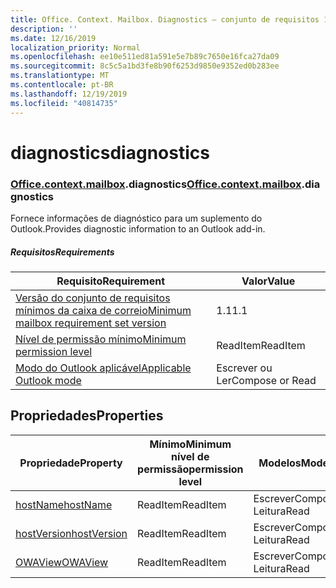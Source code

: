 ```yaml
---
title: Office. Context. Mailbox. Diagnostics – conjunto de requisitos 1,6
description: ''
ms.date: 12/16/2019
localization_priority: Normal
ms.openlocfilehash: ee10e511ed81a591e5e7b89c7650e16fca27da09
ms.sourcegitcommit: 8c5c5a1bd3fe8b90f6253d9850e9352ed0b283ee
ms.translationtype: MT
ms.contentlocale: pt-BR
ms.lasthandoff: 12/19/2019
ms.locfileid: "40814735"
---
```

# <a name="diagnostics"></a><span data-ttu-id="551c7-102">diagnostics</span><span class="sxs-lookup"><span data-stu-id="551c7-102">diagnostics</span></span>

### <a name="officeofficemdcontextofficecontextmdmailboxofficecontextmailboxmddiagnostics"></a><span data-ttu-id="551c7-103">[Office](office.md)[.context](office.context.md)[.mailbox](office.context.mailbox.md).diagnostics</span><span class="sxs-lookup"><span data-stu-id="551c7-103">[Office](office.md)[.context](office.context.md)[.mailbox](office.context.mailbox.md).diagnostics</span></span>

<span data-ttu-id="551c7-104">Fornece informações de diagnóstico para um suplemento do Outlook.</span><span class="sxs-lookup"><span data-stu-id="551c7-104">Provides diagnostic information to an Outlook add-in.</span></span>

##### <a name="requirements"></a><span data-ttu-id="551c7-105">Requisitos</span><span class="sxs-lookup"><span data-stu-id="551c7-105">Requirements</span></span>

|<span data-ttu-id="551c7-106">Requisito</span><span class="sxs-lookup"><span data-stu-id="551c7-106">Requirement</span></span>| <span data-ttu-id="551c7-107">Valor</span><span class="sxs-lookup"><span data-stu-id="551c7-107">Value</span></span>|
|---|---|
|[<span data-ttu-id="551c7-108">Versão do conjunto de requisitos mínimos da caixa de correio</span><span class="sxs-lookup"><span data-stu-id="551c7-108">Minimum mailbox requirement set version</span></span>](../../requirement-sets/outlook-api-requirement-sets.md)| <span data-ttu-id="551c7-109">1.1</span><span class="sxs-lookup"><span data-stu-id="551c7-109">1.1</span></span>|
|[<span data-ttu-id="551c7-110">Nível de permissão mínimo</span><span class="sxs-lookup"><span data-stu-id="551c7-110">Minimum permission level</span></span>](/outlook/add-ins/understanding-outlook-add-in-permissions)| <span data-ttu-id="551c7-111">ReadItem</span><span class="sxs-lookup"><span data-stu-id="551c7-111">ReadItem</span></span>|
|[<span data-ttu-id="551c7-112">Modo do Outlook aplicável</span><span class="sxs-lookup"><span data-stu-id="551c7-112">Applicable Outlook mode</span></span>](/outlook/add-ins/#extension-points)| <span data-ttu-id="551c7-113">Escrever ou Ler</span><span class="sxs-lookup"><span data-stu-id="551c7-113">Compose or Read</span></span>|

## <a name="properties"></a><span data-ttu-id="551c7-114">Propriedades</span><span class="sxs-lookup"><span data-stu-id="551c7-114">Properties</span></span>

| <span data-ttu-id="551c7-115">Propriedade</span><span class="sxs-lookup"><span data-stu-id="551c7-115">Property</span></span> | <span data-ttu-id="551c7-116">Mínimo</span><span class="sxs-lookup"><span data-stu-id="551c7-116">Minimum</span></span><br><span data-ttu-id="551c7-117">nível de permissão</span><span class="sxs-lookup"><span data-stu-id="551c7-117">permission level</span></span> | <span data-ttu-id="551c7-118">Modelos</span><span class="sxs-lookup"><span data-stu-id="551c7-118">Modes</span></span> | <span data-ttu-id="551c7-119">Tipo de retorno</span><span class="sxs-lookup"><span data-stu-id="551c7-119">Return type</span></span> | <span data-ttu-id="551c7-120">Mínimo</span><span class="sxs-lookup"><span data-stu-id="551c7-120">Minimum</span></span><br><span data-ttu-id="551c7-121">conjunto de requisitos</span><span class="sxs-lookup"><span data-stu-id="551c7-121">requirement set</span></span> |
|---|---|---|---|:---:|
| [<span data-ttu-id="551c7-122">hostName</span><span class="sxs-lookup"><span data-stu-id="551c7-122">hostName</span></span>](/javascript/api/outlook/office.diagnostics?view=outlook-js-1.6#hostname) | <span data-ttu-id="551c7-123">ReadItem</span><span class="sxs-lookup"><span data-stu-id="551c7-123">ReadItem</span></span> | <span data-ttu-id="551c7-124">Escrever</span><span class="sxs-lookup"><span data-stu-id="551c7-124">Compose</span></span><br><span data-ttu-id="551c7-125">Leitura</span><span class="sxs-lookup"><span data-stu-id="551c7-125">Read</span></span> | <span data-ttu-id="551c7-126">String</span><span class="sxs-lookup"><span data-stu-id="551c7-126">String</span></span> | [<span data-ttu-id="551c7-127">1.1</span><span class="sxs-lookup"><span data-stu-id="551c7-127">1.1</span></span>](../requirement-set-1.1/outlook-requirement-set-1.1.md) |
| [<span data-ttu-id="551c7-128">hostVersion</span><span class="sxs-lookup"><span data-stu-id="551c7-128">hostVersion</span></span>](/javascript/api/outlook/office.diagnostics?view=outlook-js-1.6#hostversion) | <span data-ttu-id="551c7-129">ReadItem</span><span class="sxs-lookup"><span data-stu-id="551c7-129">ReadItem</span></span> | <span data-ttu-id="551c7-130">Escrever</span><span class="sxs-lookup"><span data-stu-id="551c7-130">Compose</span></span><br><span data-ttu-id="551c7-131">Leitura</span><span class="sxs-lookup"><span data-stu-id="551c7-131">Read</span></span> | <span data-ttu-id="551c7-132">String</span><span class="sxs-lookup"><span data-stu-id="551c7-132">String</span></span> | [<span data-ttu-id="551c7-133">1.1</span><span class="sxs-lookup"><span data-stu-id="551c7-133">1.1</span></span>](../requirement-set-1.1/outlook-requirement-set-1.1.md) |
| [<span data-ttu-id="551c7-134">OWAView</span><span class="sxs-lookup"><span data-stu-id="551c7-134">OWAView</span></span>](/javascript/api/outlook/office.diagnostics?view=outlook-js-1.6#owaview) | <span data-ttu-id="551c7-135">ReadItem</span><span class="sxs-lookup"><span data-stu-id="551c7-135">ReadItem</span></span> | <span data-ttu-id="551c7-136">Escrever</span><span class="sxs-lookup"><span data-stu-id="551c7-136">Compose</span></span><br><span data-ttu-id="551c7-137">Leitura</span><span class="sxs-lookup"><span data-stu-id="551c7-137">Read</span></span> | <span data-ttu-id="551c7-138">String</span><span class="sxs-lookup"><span data-stu-id="551c7-138">String</span></span> | [<span data-ttu-id="551c7-139">1.1</span><span class="sxs-lookup"><span data-stu-id="551c7-139">1.1</span></span>](../requirement-set-1.1/outlook-requirement-set-1.1.md) |
